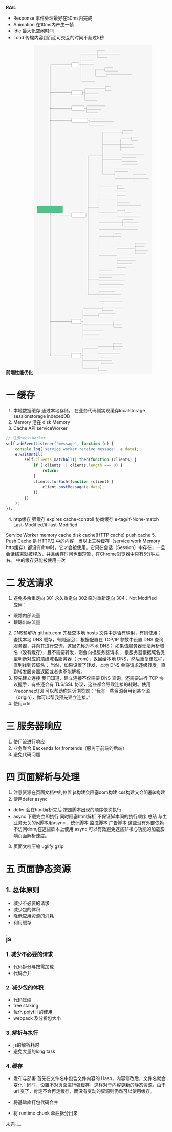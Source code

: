 __RAIL__

* Response 事件处理最好在50ms内完成
* Animation 在10ms内产生一帧
* Idle 最大化空闲时间
* Load 传输内容到页面可交互的时间不超过5秒


__前端性能优化__
 ![性能优化图片](https://raw.githubusercontent.com/Guo2190/book/51cbb70454cbcb9796dc0de8e258fbc520945657/image/overall.dcdd4140.svg)

 # 一 缓存

1. 本地数据缓存  通过本地存储。 在业务代码侧实现缓存localstorage sessionstorage indexedDB
2. Memory 活在 disk Memory
3. Cache API  serviceWorker 
```js
// 注册serviWorker
self.addEventListener('message', function (e) {
    console.log('service worker receive message', e.data);
    e.waitUntil(
        self.clients.matchAll().then(function (clients) {
            if (!clients || clients.length === 0) {
                return;
            }
            clients.forEach(function (client) {
                client.postMessage(e.data);
            });
        })
    );
});
```
4. http缓存  强缓存 expires cache-controll  协商缓存 e-tag/if-None-match  Last-Modified/if-last-Modified

Service Worker
memory cache
disk cache(HTTP cache)
push cache
5. Push Cache 是 HTTP/2 中的内容，当以上三种缓存（service work Memory http缓存）都没有命中时，它才会被使用。它只在会话（Session）中存在，一旦会话结束就被释放，并且缓存时间也很短暂，在Chrome浏览器中只有5分钟左右。 中的缓存只能被使用一次

# 二 发送请求

1. 避免多余重定向 301 永久重定向  302 临时重新定向 304：Not Modified  
   应用： 
* 跟踪内部流量
* 跟踪出站流量

2. DNS预解析
github.com
先检查本地 hosts 文件中是否有映射，有则使用；
查找本地 DNS 缓存，有则返回；
根据配置在 TCP/IP 参数中设置 DNS 查询服务器，并向其进行查询，这里先称为本地 DNS；
如果该服务器无法解析域名（没有缓存），且不需要转发，则会向根服务器请求；
根服务器根据域名类型判断对应的顶级域名服务器（.com），返回给本地 DNS，然后重复该过程，直到找到该域名；
当然，如果设置了转发，本地 DNS 会将请求逐级转发，直到转发服务器返回或者也不能解析。
3. 预先建立连接
我们知道，建立连接不仅需要 DNS 查询，还需要进行 TCP 协议握手，有些还会有 TLS/SSL 协议，这些都会导致连接的耗时。使用 Preconnect[3] 可以帮助你告诉浏览器：“我有一些资源会用到某个源（origin），你可以帮我预先建立连接。”
4. 使用cdn 

# 三 服务器响应

1. 使用流进行响应
2. 业务聚合 Backends for frontends（服务于前端的后端）
3. 避免代码问题

# 四 页面解析与处理

1. 注意资源在页面文档中的位置  js构建会阻塞dom构建  css构建又会阻塞js构建
2. 使用defer async
* defer 会在html解析完后 按照脚本出现的顺序依次执行
* async 下载完立即执行 同时阻塞html解析 不保证脚本间的执行顺序
总结  与主业务无关的js脚本用async .. 统计脚本 监控脚本 广告脚本 这些没有外部依赖不访问dom,在这些脚本上使用 async 可以有效避免这些非核心功能的加载影响页面解析速度。

3. 页面文档压缩 uglify gzip


# 五 页面静态资源
## 1. 总体原则 
* 减少不必要的请求
* 减少包的体积
* 降低应用资源的消耗
* 利用缓存
## js
### 1. 减少不必要的请求

+ 代码拆分与按需加载
+ 代码合并
### 2. 减少包的体积
+ 代码压缩
+ tree staking
+ 优化 polyfill 的使用
+ webpack 及分析包大小
### 3. 解析与执行
+ js的解析耗时
+ 避免大量的long task
### 4. 缓存 
+ 发布与部署  首先在文件名中包含文件内容的 Hash，内容修改后，文件名就会变化；同时，设置不对页面进行强缓存，这样对于内容更新的静态资源，由于 uri 变了，肯定不会再走缓存，而没有变动的资源则仍然可以使用缓存。
+ 将基础库打包代码合并

+ 将 runtime chunk 单独拆分出来

未完。。。

  